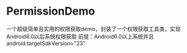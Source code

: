 # PermissionDemo
一个超级简单且实用的权限获取demo，封装了一个权限获取工具类，实现Android6.0以后系统权限获取
前提：Android6.0以上系统并且android:targetSdkVersion="23"
